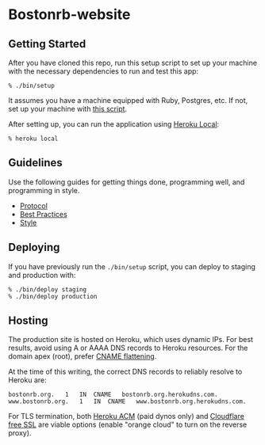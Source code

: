 # Bostonrb-website

## Getting Started

After you have cloned this repo, run this setup script to set up your machine
with the necessary dependencies to run and test this app:

    % ./bin/setup

It assumes you have a machine equipped with Ruby, Postgres, etc. If not, set up
your machine with [this script].

[this script]: https://github.com/thoughtbot/laptop

After setting up, you can run the application using [Heroku Local]:

    % heroku local

[Heroku Local]: https://devcenter.heroku.com/articles/heroku-local

## Guidelines

Use the following guides for getting things done, programming well, and
programming in style.

* [Protocol](http://github.com/thoughtbot/guides/blob/master/protocol)
* [Best Practices](http://github.com/thoughtbot/guides/blob/master/best-practices)
* [Style](http://github.com/thoughtbot/guides/blob/master/style)

## Deploying

If you have previously run the `./bin/setup` script,
you can deploy to staging and production with:

    % ./bin/deploy staging
    % ./bin/deploy production

## Hosting

The production site is hosted on Heroku, which uses dynamic IPs. For best results, avoid using A or AAAA DNS records to Heroku resources. For the domain apex (root), prefer [CNAME flattening](https://blog.cloudflare.com/introducing-cname-flattening-rfc-compliant-cnames-at-a-domains-root/).

At the time of this writing, the correct DNS records to reliably resolve to Heroku are:
```
bostonrb.org.	1	IN	CNAME	bostonrb.org.herokudns.com.
www.bostonrb.org.	1	IN	CNAME	www.bostonrb.org.herokudns.com.
```

For TLS termination, both [Heroku ACM](https://devcenter.heroku.com/articles/automated-certificate-management) (paid dynos only) and [Cloudflare free SSL](https://www.cloudflare.com/ssl/) are viable options (enable "orange cloud" to turn on the reverse proxy).

